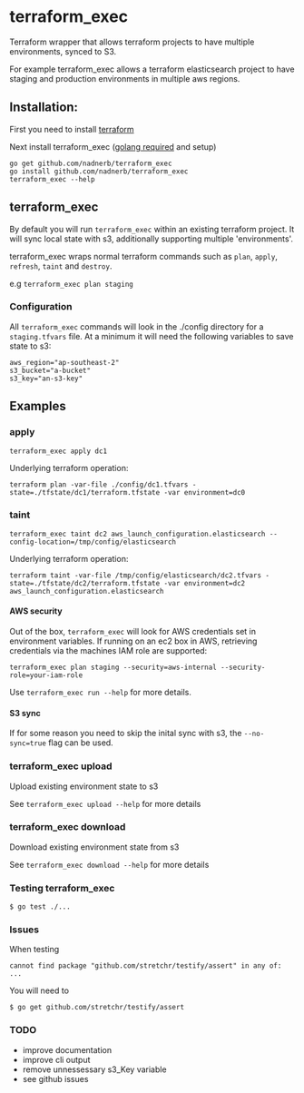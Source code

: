 terraform_exec
=============

Terraform wrapper that allows terraform projects to have multiple environments, synced to S3.

For example terraform_exec allows a terraform elasticsearch project to have staging and production environments in multiple aws regions.

## Installation:

First you need to install [terraform](https://terraform.io)

Next install terraform_exec ([golang required](https://golang.org/) and setup)

```
go get github.com/nadnerb/terraform_exec
go install github.com/nadnerb/terraform_exec
terraform_exec --help
```

## terraform_exec

By default you will run `terraform_exec` within an existing terraform project. It will sync local state with s3, additionally supporting
multiple 'environments'.

terraform_exec wraps normal terraform commands such as `plan`, `apply`, `refresh`, `taint` and `destroy`.

e.g `terraform_exec plan staging`

### Configuration

All `terraform_exec` commands will look in the ./config directory for a `staging.tfvars` file. At a minimum it will need the following variables to
save state to s3:

```
aws_region="ap-southeast-2"
s3_bucket="a-bucket"
s3_key="an-s3-key"
```

## Examples

### apply

`terraform_exec apply dc1`

Underlying terraform operation:

`terraform plan -var-file ./config/dc1.tfvars -state=./tfstate/dc1/terraform.tfstate -var environment=dc0`

### taint

`terraform_exec taint dc2 aws_launch_configuration.elasticsearch --config-location=/tmp/config/elasticsearch`

Underlying terraform operation:

`terraform taint -var-file /tmp/config/elasticsearch/dc2.tfvars -state=./tfstate/dc2/terraform.tfstate -var environment=dc2 aws_launch_configuration.elasticsearch`

#### AWS security

Out of the box, `terraform_exec` will look for AWS credentials set in environment variables. If running on an ec2 box in AWS, retrieving credentials
via the machines IAM role are supported:

```
terraform_exec plan staging --security=aws-internal --security-role=your-iam-role
```

Use `terraform_exec run --help` for more details.

#### S3 sync

If for some reason you need to skip the inital sync with s3, the `--no-sync=true` flag can be used.

### terraform_exec upload

Upload existing environment state to s3

See `terraform_exec upload --help` for more details

### terraform_exec download

Download existing environment state from s3

See `terraform_exec download --help` for more details

### Testing terraform_exec

```shell
$ go test ./...
```

### Issues

When testing

`cannot find package "github.com/stretchr/testify/assert" in any of: ...`

You will need to

```shell
$ go get github.com/stretchr/testify/assert
```

### TODO

* improve documentation
* improve cli output
* remove unnessessary s3_Key variable
* see github issues
